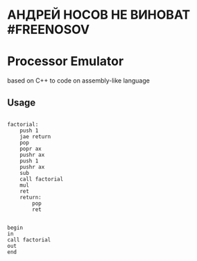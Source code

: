 # АНДРЕЙ НОСОВ НЕ ВИНОВАТ #FREENOSOV
# Processor Emulator
based on C++ to code on assembly-like language

## Usage

```assembly

factorial:
    push 1
    jae return
    pop
    popr ax
    pushr ax
    push 1
    pushr ax
    sub
    call factorial
    mul
    ret
    return:
        pop
        ret


begin
in
call factorial
out
end
```
